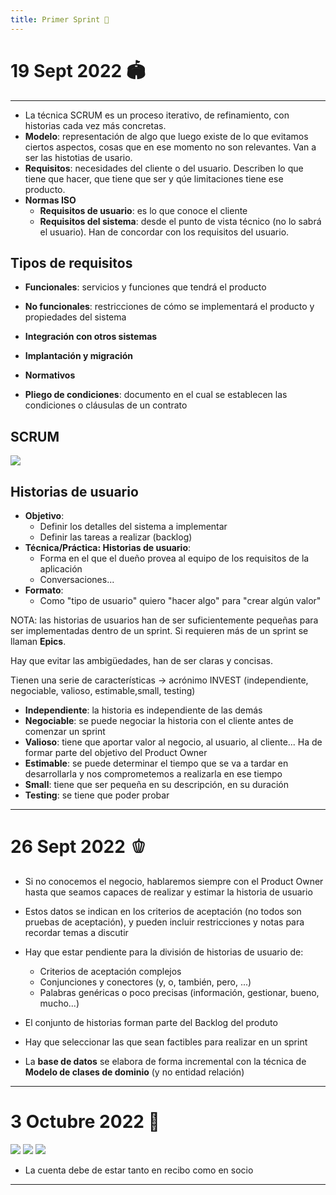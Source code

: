 ```yaml
---
title: Primer Sprint 🌋
---
```

# 19 Sept 2022 🏟
---
- La técnica SCRUM es un proceso iterativo, de refinamiento, con historias cada vez más concretas.
- **Modelo**: representación de algo que luego existe de lo que evitamos ciertos aspectos, cosas que en ese momento no son relevantes. Van a ser las histotias de usario.
- **Requisitos**: necesidades del cliente o del usuario. Describen lo que tiene que hacer, que tiene que ser y qúe limitaciones tiene ese producto.
- **Normas ISO**
	- **Requisitos de usuario**: es lo que conoce el cliente
	- **Requisitos del sistema**: desde el punto de vista técnico (no lo sabrá el usuario). Han de concordar con los requisitos del usuario.

## Tipos de requisitos
- **Funcionales**: servicios y funciones que tendrá el producto
- **No funcionales**: restricciones de cómo se implementará el producto y propiedades del sistema
- **Integración con otros sistemas**
- **Implantación y migración**
- **Normativos**

- **Pliego de condiciones**: documento en el cual se establecen las condiciones o cláusulas de un contrato

## SCRUM
![](./img/scrum%20model.png|500)

## Historias de usuario
- **Objetivo**: 
	- Definir los detalles del sistema a implementar
	- Definir las tareas a realizar (backlog)
- **Técnica/Práctica: Historias de usuario**:
	- Forma en el que el dueño provea al equipo de los requisitos de la aplicación
	- Conversaciones...
- **Formato**:
	- Como "tipo de usuario" quiero "hacer algo" para "crear algún valor"

NOTA: las historias de usuarios han de ser suficientemente pequeñas para ser implementadas dentro de un sprint. Si requieren más de un sprint se llaman **Epics**.

Hay que evitar las ambigüedades, han de ser claras y concisas.

Tienen una serie de características -> acrónimo INVEST (independiente, negociable, valioso, estimable,small, testing)
- **Independiente**: la historia es independiente de las demás
- **Negociable**: se puede negociar la historia con el cliente antes de comenzar un sprint
- **Valioso**: tiene que aportar valor al negocio, al usuario, al cliente... Ha de formar parte del objetivo del Product Owner
- **Estimable**: se puede determinar el tiempo que se va a tardar en desarrollarla y nos comprometemos a realizarla en ese tiempo
- **Small**: tiene que ser pequeña en su descripción, en su duración
- **Testing**: se tiene que poder probar

---
# 26 Sept 2022 🫑
- Si no conocemos el negocio, hablaremos siempre con el Product Owner hasta que seamos capaces de realizar y estimar la historia de usuario
- Estos datos se indican en los criterios de aceptación (no todos son pruebas de aceptación), y pueden incluir restricciones y notas para recordar temas a discutir
- Hay que estar pendiente para la división de historias de usuario de:
	- Criterios de aceptación complejos
	- Conjunciones y conectores (y, o, también, pero, ...)
	- Palabras genéricas o poco precisas (información, gestionar, bueno, mucho...)

- El conjunto de historias forman parte del Backlog del produto
- Hay que seleccionar las que sean factibles para realizar en un sprint

- La **base de datos** se elabora de forma incremental con la técnica de **Modelo de clases de dominio** (y no entidad relación)

---
# 3 Octubre 2022 🌴
![](./img/modelo%201.png|500)
![](./img/modelo%202.png|500)
![](./img/modelo%203.png|500)
- La cuenta debe de estar tanto en recibo como en socio

---